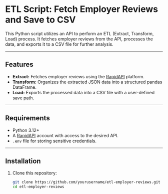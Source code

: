 # ETL Script: Fetch Employer Reviews and Save to CSV

This Python script utilizes an API to perform an ETL (Extract, Transform, Load) process. It fetches employer reviews from the API, processes the data, and exports it to a CSV file for further analysis. 

---

## Features

- **Extract:** Fetches employer reviews using the [RapidAPI](https://rapidapi.com/) platform.
- **Transform:** Organizes the extracted JSON data into a structured pandas DataFrame.
- **Load:** Exports the processed data into a CSV file with a user-defined save path.

---

## Requirements

- Python 3.12+
- A [RapidAPI](https://rapidapi.com/) account with access to the desired API.
- `.env` file for storing sensitive credentials.

---

## Installation

1. Clone this repository:
   ```bash
   git clone https://github.com/yourusername/etl-employer-reviews.git
   cd etl-employer-reviews
